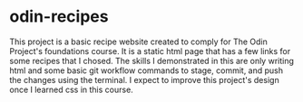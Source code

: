 # odin-recipes
This project is a basic recipe website created to comply for The Odin Project's foundations course. It is a static html page that has a few links for some recipes that I chosed. The skills I demonstrated in this are only writing html and some basic git workflow commands to stage, commit, and push the changes using the terminal. I expect to improve this project's design once I learned css in this course.